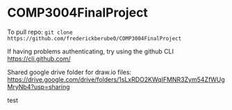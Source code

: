 # COMP3004FinalProject

To pull repo: `git clone https://github.com/frederickberube0/COMP3004FinalProject`

If having problems authenticating, try using the github CLI https://cli.github.com/

Shared google drive folder for draw.io files: https://drive.google.com/drive/folders/1sLxRDO2KWqIFMNR3Zym54ZfWUgMryNb4?usp=sharing

test